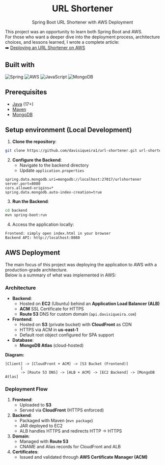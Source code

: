 <h1 align="center"> 
    URL Shortener
</h1>
<p align="center">
    Spring Boot URL Shortener with AWS Deployment
</p>

This project was an opportunity to learn both Spring Boot and AWS.  
For those who want a deeper dive into the deployment process, architecture choices, and lessons learned, I wrote a complete article:  
➡️ [Deploying an URL Shortener on AWS](https://davisiqueira1.github.io/blog/deploying-an-url-shortener-on-aws)

## Built with

![Spring]
![AWS]
![JavaScript]
![MongoDB]

## Prerequisites

- [Java](https://www.oracle.com/br/java/technologies/downloads/) (17+)
- [Maven](https://maven.apache.org/download.cgi)
- [MongoDB](https://www.mongodb.com/try/download/community)

## Setup environment (Local Development)

1. **Clone the repository**:

```bash
git clone https://github.com/davisiqueira1/url-shortener.git url-shortener
```

2. **Configure the Backend**:
   - Navigate to the backend directory
   - Update `application.properties`

```properties
spring.data.mongodb.uri=mongodb://localhost:27017/urlshortener
server.port=8080
cors.allowed-origins=*
spring.data.mongodb.auto-index-creation=true
```

3. **Run the Backend**:

```bash
cd backend
mvn spring-boot:run
```

4. Access the application locally:

```
Frontend: simply open index.html in your browser
Backend API: http://localhost:8080
```

## AWS Deployment

The main focus of this project was deploying the application to AWS with a production-grade architecture.  
Below is a summary of what was implemented in AWS:

### **Architecture**

- **Backend**:
  - Hosted on **EC2** (Ubuntu) behind an **Application Load Balancer (ALB)**
  - **ACM** SSL Certificate for HTTPS
  - **Route 53** DNS for custom domain (`api.davisiqueira.com`)
- **Frontend**:
  - Hosted on **S3** (private bucket) with **CloudFront** as CDN
  - HTTPS via ACM in **us-east-1**
  - Default root object configured for SPA support
- **Database**:
  - **MongoDB Atlas** (cloud-hosted)

**Diagram:**

```
[Client] -> [CloudFront + ACM] -> [S3 Bucket (Frontend)]
       |
       -> [Route 53 DNS] -> [ALB + ACM] -> [EC2 Backend] -> [MongoDB Atlas]
```

### **Deployment Flow**

1. **Frontend**:
   - Uploaded to **S3**
   - Served via **CloudFront** (HTTPS enforced)
2. **Backend**:
   - Packaged with Maven (`mvn package`)
   - JAR deployed to EC2
   - ALB handles HTTPS and redirects HTTP → HTTPS
3. **Domain**:
   - Managed with **Route 53**
   - CNAME and Alias records for CloudFront and ALB
4. **Certificates**:
   - Issued and validated through **AWS Certificate Manager (ACM)**

[Spring]: https://img.shields.io/badge/Spring%20Boot-6DB33F?style=for-the-badge&logo=springboot&logoColor=white
[AWS]: https://img.shields.io/badge/AWS-FF9900?style=for-the-badge&logo=amazonwebservices&logoColor=white
[JavaScript]: https://img.shields.io/badge/JavaScript-F7DF1E?style=for-the-badge&logo=javascript&logoColor=black
[MongoDB]: https://img.shields.io/badge/-MongoDB-13aa52?style=for-the-badge&logo=mongodb&logoColor=white
